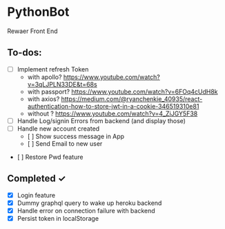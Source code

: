 # PythonBot

Rewaer Front End

## To-dos:

- [ ] Implement refresh Token
  - with apollo? https://www.youtube.com/watch?v=3qLJPLN33DE&t=68s
  - with passport? https://www.youtube.com/watch?v=6FOq4cUdH8k
  - with axios? https://medium.com/@ryanchenkie_40935/react-authentication-how-to-store-jwt-in-a-cookie-346519310e81
  - without ? https://www.youtube.com/watch?v=4_ZiJGY5F38
- [ ] Handle Log/signin Errors from backend (and display those)
- [ ] Handle new account created
  - [ ] Show success message in App
  - [ ] Send Email to new user
- [ ] Restore Pwd feature

## Completed ✓

- [x] Login feature
- [x] Dummy graphql query to wake up heroku backend
- [x] Handle error on connection failure with backend
- [x] Persist token in localStorage
